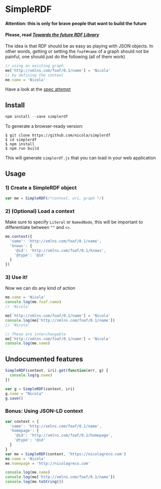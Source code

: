 # SimpleRDF

#### Attention: this is only for brave people that want to build the future
#### Please, read [_Towards the future RDF Library_](http://nicola.io/future-rdf/2015/)

The idea is that RDF should be as easy as playing with JSON objects. In other words, getting or setting the `foaf#name` of a graph should not be painful, one should just do the following (all of them work)

```javascript
// using an existing graph
me['http://xmlns.com/foaf/0.1/name'] = 'Nicola'
// by defining the context
me.name = 'Nicola'
```

Have a look at the [spec attempt](https://github.com/nicola/simplerdf/blob/master/SPEC.md)

## Install

```javascript
npm install --save simplerdf
```

To generate a browser-ready version:
```
$ git clone https://github.com/nicola/simplerdf
$ cd simplerdf
$ npm install
$ npm run build
```

This will generate `simplerdf.js` that you can load in your web application

## Usage

### 1) Create a SimpleRDF object

```javascript
var me = SimpleRDF(/*context, uri, graph */)
```

### 2) (Optional) Load a context

Make sure to specify `Literal` or `NamedNode`, this will be important to differentiate between `""` and `<>`.

```javascript
me.context({
  'name': 'http://xmlns.com/foaf/0.1/name',
  'knows': {
    '@id': 'http://xmlns.com/foaf/0.1/knows',
    '@type': '@id'
  }
})
```

### 3) Use it!

Now we can do any kind of action

```javascript
me.name = 'Nicola'
console.log(me.foaf.name)
// 'Nicola'

me['http://xmlns.com/foaf/0.1/name'] = 'Nicola'
console.log(me['http://xmlns.com/foaf/0.1/name'])
// 'Nicola'

// These are interchangable
me['http://xmlns.com/foaf/0.1/name'] = 'Nicola'
console.log(me.name)
```

## Undocumented features

```javascript
SimpleRDF(context, iri).get(function(err, g) {
  console.log(g.name)
})

var g = SimpleRDF(context, iri)
g.name = "Nicola"
g.save()
```

### Bonus: Using JSON-LD context

```javascript
var context = {
  'name': 'http://xmlns.com/foaf/0.1/name',
  'homepage': {
    '@id': 'http://xmlns.com/foaf/0.1/homepage',
    '@type': '@id'
  }
}
var me = SimpleRDF(context, 'https://nicolagreco.com')
me.name = 'Nicola'
me.homepage = 'http://nicolagreco.com'

console.log(me.name)
console.log(me['http://xmlns.com/foaf/0.1/name'])
console.log(me.toString())
```
